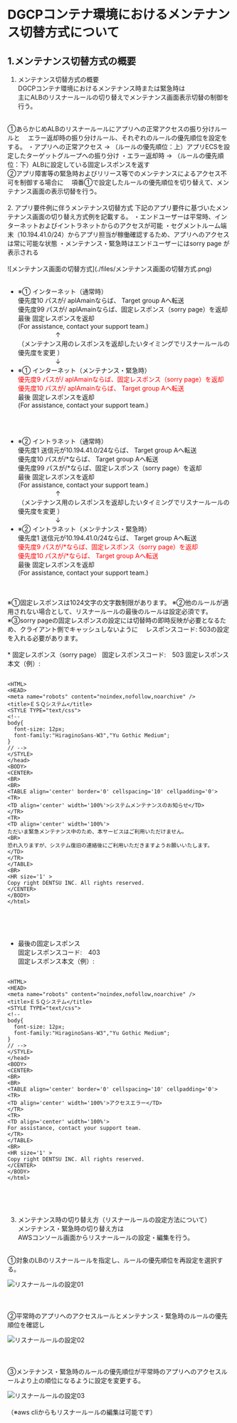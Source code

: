 

# DGCPコンテナ環境におけるメンテナンス切替方式について

## 1.メンテナンス切替方式の概要

1. メンテナンス切替方式の概要  
DGCPコンテナ環境におけるメンテナンス時または緊急時は  
主にALBのリスナールールの切り替えでメンテナンス画面表示切替の制御を行う。  
<br>
➀あらかじめALBのリスナールールにアプリへの正常アクセスの振り分けルールと  
　エラー返却時の振り分けルール、それぞれのルールの優先順位を設定をする。  
  ・アプリへの正常アクセス → （ルールの優先順位：上）アプリECSを設定したターゲットグループへの振り分け  
  ・エラー返却時 → （ルールの優先順位：下）ALBに設定している固定レスポンスを返す  
<br>
➁アプリ障害等の緊急時およびリリース等でのメンテナンスによるアクセス不可を制御する場合に  
　項番➀で設定したルールの優先順位を切り替えて、メンテナンス画面の表示切替を行う。
<br>
<br>
2. アプリ要件例に伴うメンテナンス切替方式  
下記のアプリ要件に基づいたメンテナンス画面の切り替え方式例を記載する。  
・エンドユーザーは平常時、インターネットおよびイントラネットからのアクセスが可能  
・セグメントルーム端末（10.194.41.0/24）からアプリ担当が稼働確認するため、アプリへのアクセスは常に可能な状態  
・メンテナンス・緊急時はエンドユーザーにはsorry page が表示される  
<br>
<br>
![メンテナンス画面の切替方式](./files/メンテナンス画面の切替方式.png)  
<br>
<br>

  * ※➀ インターネット（通常時）  
  優先度10 パスが/ aplAmainならば、 Target group Aへ転送  
  優先度99 パスが/ aplAmainならば、固定レスポンス（sorry page）を返却  
  最後  固定レスポンスを返却  
  (For assistance, contact your support team.)  
  　　　　　　↑  
  （メンテナンス用のレスポンスを返却したいタイミングでリスナールールの優先度を変更  ）  
  　　　　　　↓  
  * ※➀ インターネット（メンテナンス・緊急時）  
  <span style="color: red; "> 優先度9 パスが/ aplAmainならば、固定レスポンス（sorry page）を返却</span>  
  <span style="color: red; "> 優先度10 パスが/ aplAmainならば、 Target group Aへ転送</span>  
  最後  固定レスポンスを返却  
  (For assistance, contact your support team.)  
  <br>
  <br>


  * ※➁ イントラネット（通常時）  
  優先度1 送信元が10.194.41.0/24ならば、 Target group Aへ転送  
  優先度10 パスが/*ならば、 Target group Aへ転送  
  優先度99 パスが/*ならば、固定レスポンス（sorry page）を返却  
  最後   固定レスポンスを返却  
  (For assistance, contact your support team.)  
 　　　　　　↑  
  （メンテナンス用のレスポンスを返却したいタイミングでリスナールールの優先度を変更  ）  
  　　　　　　↓  
  * ※➁ イントラネット（メンテナンス・緊急時）  
  優先度1 送信元が10.194.41.0/24ならば、 Target group Aへ転送  
  <span style="color: red; ">優先度9 パスが/*ならば、固定レスポンス（sorry page）を返却</span>  
  <span style="color: red; ">優先度10 パスが/*ならば、 Target group Aへ転送</span>  
  最後   固定レスポンスを返却  
  (For assistance, contact your support team.)  
  <br> 
  <br>
※➀固定レスポンスは1024文字の文字数制限があります。  
※➁他のルールが適用されない場合として、リスナールールの最後のルールは設定必須です。  
※➂sorry pageの固定レスポンスの設定には切替時の即時反映が必要となるため、クライアント側でキャッシュしないように  
　レスポンスコード: 503の設定を入れる必要があります。  
<br>
<br>
* 固定レスポンス（sorry page）  
固定レスポンスコード:　503   
固定レスポンス本文（例）:   
<pre>
  <code>
&lt;HTML&gt;
&lt;HEAD&gt;
&lt;meta name="robots" content="noindex,nofollow,noarchive" /&gt;
&lt;title&gt;ＥＳＱシステム&lt;/title&gt;
&lt;STYLE TYPE="text/css"&gt;
&lt;!--
body{
  font-size: 12px;
  font-family:"HiraginoSans-W3","Yu Gothic Medium";
}
// --&gt;
&lt;/STYLE&gt;
&lt;/head&gt;
&lt;BODY&gt;
&lt;CENTER&gt;
&lt;BR&gt;
&lt;BR&gt;
&lt;TABLE align='center' border='0' cellspacing='10' cellpadding='0'&gt;
&lt;TR&gt;
&lt;TD align='center' width='100%'&gt;システムメンテナンスのお知らせ&lt;/TD&gt;
&lt;/TR&gt;
&lt;TR&gt;
&lt;TD align='center' width='100%'&gt;
ただいま緊急メンテナンス中のため、本サービスはご利用いただけません。
&lt;BR&gt;
恐れ入りますが、システム復旧の連絡後にご利用いただきますようお願いいたします。
&lt;/TD&gt;
&lt;/TR&gt;
&lt;/TABLE&gt;
&lt;BR&gt;
&lt;HR size='1' &gt;
Copy right DENTSU INC. All rights reserved.
&lt;/CENTER&gt;
&lt;/BODY&gt;
&lt;/html&gt; 
  </code>
</pre>
 <br>
 <br>
 
* 最後の固定レスポンス  
固定レスポンスコード:　403   
固定レスポンス本文（例）:   
<pre>
  <code>
&lt;HTML&gt;
&lt;HEAD&gt;
&lt;meta name="robots" content="noindex,nofollow,noarchive" /&gt;
&lt;title&gt;ＥＳＱシステム&lt;/title&gt;
&lt;STYLE TYPE="text/css"&gt;
&lt;!--
body{
  font-size: 12px;
  font-family:"HiraginoSans-W3","Yu Gothic Medium";
}
// --&gt;
&lt;/STYLE&gt;
&lt;/head&gt;
&lt;BODY&gt;
&lt;CENTER&gt;
&lt;BR&gt;
&lt;BR&gt;
&lt;TABLE align='center' border='0' cellspacing='10' cellpadding='0'&gt;
&lt;TR&gt;
&lt;TD align='center' width='100%'&gt;アクセスエラー&lt;/TD&gt;
&lt;/TR&gt;
&lt;TR&gt;
&lt;TD align='center' width='100%'&gt;
For assistance, contact your support team.
&lt;/TR&gt;
&lt;/TABLE&gt;
&lt;BR&gt;
&lt;HR size='1' &gt;
Copy right DENTSU INC. All rights reserved.
&lt;/CENTER&gt;
&lt;/BODY&gt;
&lt;/html&gt; 
  </code>
</pre>
 <br>
 <br>

3. メンテナンス時の切り替え方（リスナールールの設定方法について）  
メンテナンス・緊急時の切り替え方は  
AWSコンソール画面からリスナールールの設定・編集を行う。  
<br>
➀対象のLBのリスナールールを指定し、ルールの優先順位を再設定を選択する。  

 ![リスナールールの設定01](./files/リスナールールの設定01.png)  
<br>
<br>
<br>
➁平常時のアプリへのアクセスルールとメンテナンス・緊急時のルールの優先順位を確認し  

 ![リスナールールの設定02](./files/リスナールールの設定02.png)  
<br>
<br>
<br>
➂メンテナンス・緊急時のルールの優先順位が平常時のアプリへのアクセスルールより上の順位になるように設定を変更する。  

 ![リスナールールの設定03](./files/リスナールールの設定03.png)  
<br>
（※aws cliからもリスナールールの編集は可能です）
<br>
<br>